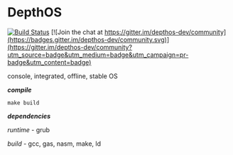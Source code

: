# DepthOS

[![Build Status](https://travis-ci.org/FedorLap2006/DepthOS.svg?branch=master)](https://travis-ci.org/FedorLap2006/DepthOS)
[![Join the chat at https://gitter.im/depthos-dev/community](https://badges.gitter.im/depthos-dev/community.svg)](https://gitter.im/depthos-dev/community?utm_source=badge&utm_medium=badge&utm_campaign=pr-badge&utm_content=badge)

console, integrated, offline, stable OS

___compile___
```
make build
```
___dependencies___

_runtime_ - grub

_build_ - gcc, gas, nasm, make, ld
